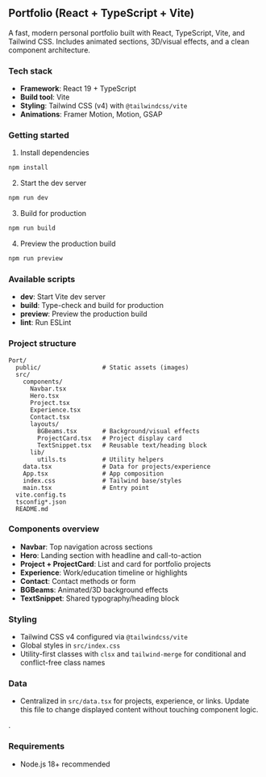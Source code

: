 ## Portfolio (React + TypeScript + Vite)

A fast, modern personal portfolio built with React, TypeScript, Vite, and Tailwind CSS. Includes animated sections, 3D/visual effects, and a clean component architecture.

### Tech stack

- **Framework**: React 19 + TypeScript
- **Build tool**: Vite
- **Styling**: Tailwind CSS (v4) with `@tailwindcss/vite`
- **Animations**: Framer Motion, Motion, GSAP

### Getting started

1. Install dependencies

```bash
npm install
```

2. Start the dev server

```bash
npm run dev
```

3. Build for production

```bash
npm run build
```

4. Preview the production build

```bash
npm run preview
```

### Available scripts

- **dev**: Start Vite dev server
- **build**: Type-check and build for production
- **preview**: Preview the production build
- **lint**: Run ESLint

### Project structure

```text
Port/
  public/                 # Static assets (images)
  src/
    components/
      Navbar.tsx
      Hero.tsx
      Project.tsx
      Experience.tsx
      Contact.tsx
      layouts/
        BGBeams.tsx       # Background/visual effects
        ProjectCard.tsx   # Project display card
        TextSnippet.tsx   # Reusable text/heading block
      lib/
        utils.ts          # Utility helpers
    data.tsx              # Data for projects/experience
    App.tsx               # App composition
    index.css             # Tailwind base/styles
    main.tsx              # Entry point
  vite.config.ts
  tsconfig*.json
  README.md
```

### Components overview

- **Navbar**: Top navigation across sections
- **Hero**: Landing section with headline and call-to-action
- **Project + ProjectCard**: List and card for portfolio projects
- **Experience**: Work/education timeline or highlights
- **Contact**: Contact methods or form
- **BGBeams**: Animated/3D background effects
- **TextSnippet**: Shared typography/heading block

### Styling

- Tailwind CSS v4 configured via `@tailwindcss/vite`
- Global styles in `src/index.css`
- Utility-first classes with `clsx` and `tailwind-merge` for conditional and conflict-free class names

### Data

- Centralized in `src/data.tsx` for projects, experience, or links. Update this file to change displayed content without touching component logic.

.

### Requirements

- Node.js 18+ recommended

